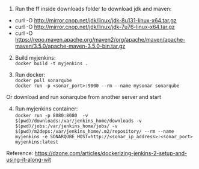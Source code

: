 1. Run the ff inside downloads folder to download jdk and maven:
- curl -O http://mirror.cnop.net/jdk/linux/jdk-8u131-linux-x64.tar.gz
- curl -O http://mirror.cnop.net/jdk/linux/jdk-7u76-linux-x64.tar.gz
- curl -O https://repo.maven.apache.org/maven2/org/apache/maven/apache-maven/3.5.0/apache-maven-3.5.0-bin.tar.gz

2. Build myjenkins:  
`docker build -t myjenkins .`

3. Run docker:  
`docker pull sonarqube`  
`docker run -p <sonar_port>:9000 --rm --name mysonar sonarqube`  

Or download and run sonarqube from another server and start

4. Run myjenkins container:  
`docker run -p 8080:8080  -v $(pwd)/downloads:/var/jenkins_home/downloads -v $(pwd)/jobs:/var/jenkins_home/jobs/ -v $(pwd)/m2deps:/var/jenkins_home/.m2/repository/ --rm --name myjenkins -e SONARQUBE_HOST=http://<sonar_ip_address>:<sonar_port> myjenkins:latest`

Reference: https://dzone.com/articles/dockerizing-jenkins-2-setup-and-using-it-along-wit

